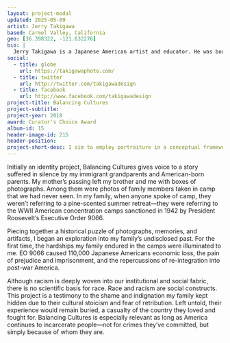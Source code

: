```yaml
---
layout: project-modal
updated: 2025-05-09
artist: Jerry Takigawa
based: Carmel Valley, California
geo: [36.398322, -121.632276]
bio: |
  Jerry Takigawa is a Japanese American artist and educator. He was born in the United States, but his family was incarcerated in a concentration camp during World War II. This experience has profoundly influenced his work, which often explores themes of identity, memory, and the impact of history on the present. Takigawa's art combines photography, installation, and performance to create thought-provoking pieces that challenge viewers to confront their own assumptions
social:
  - title: globe
    url: https://takigawaphoto.com/
  - title: twitter
    url: http://twitter.com/takigawadesign
  - title: facebook
    url: http://www.facebook.com/takigawadesign  
project-title: Balancing Cultures
project-subtitle:
project-year: 2018
award: Curator's Choice Award
album-id: 15
header-image-id: 215
header-position: 
project-short-desc: I aim to employ portraiture in a conceptual framework to delve deeper into the notion of the constant transitional moment.
---
```



Initially an identity project, Balancing Cultures gives voice to a story suffered in silence by my immigrant grandparents and American-born parents. My mother’s passing left my brother and me with boxes of photographs. Among them were photos of family members taken in camp that we had never seen. In my family, when anyone spoke of camp, they weren’t referring to a pine-scented summer retreat—they were referring to the WWII American concentration camps sanctioned in 1942 by President Roosevelt’s Executive Order 9066.

Piecing together a historical puzzle of photographs, memories, and artifacts, I began an exploration into my family’s undisclosed past. For the first time, the hardships my family endured in the camps were illuminated to me. EO 9066 caused 110,000 Japanese Americans economic loss, the pain of prejudice and imprisonment, and the repercussions of re-integration into post-war America.

Although racism is deeply woven into our institutional and social fabric, there is no scientific basis for race. Race and racism are social constructs. This project is a testimony to the shame and indignation my family kept hidden due to their cultural stoicism and fear of retribution. Left untold, their experience would remain buried, a casualty of the country they loved and fought for. Balancing Cultures is especially relevant as long as America continues to incarcerate people—not for crimes they’ve committed, but simply because of whom they are.
